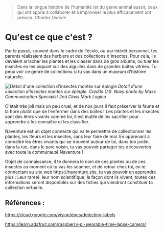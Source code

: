 > Dans la longue histoire de l'humanité (et du genre animal aussi), ceux qui ont appris à collaborer et à improviser le plus efficacement ont prévalu.
> *Charles Darwin*

# Qu'est ce que c'est ?

Par le passé, souvent dans le cadre de l'école, ou par intérêt personnel, tes parents réalisaient des herbiers et des collections d'insectes.
Pour cela, ils devaient arracher les plantes et les classer dans de gros albums, ou tuer les insectes en les piquant sur des aiguilles dans de grandes boîtes vitrées.
Tu peux voir ce genre de collections si tu vas dans un museum d'histoire naturelle.

![Détail d'une collection d'insectes montés sur épingle](https://upload.wikimedia.org/wikipedia/commons/thumb/0/02/US_Navy_100506-N-7498L-152_Sailors_assigned_to_the_entomology_division_of_Navy_Environmental_and_Preventive_Medicine_%28NEPMU%29_6_at_Joint_Base_Pearl_Harbor-Hickam_collect_various_insects_for_study.jpg/2560px-thumbnail.jpg)
*Détail d'une collection d'insectes montés sur épingle. Crédits U.S. Navy photo by Mass Communication Specialist 2nd Class Mark Logico*

C'était très joli mais un peu cruel, et de nos jours il faut préserver la faune et la flore plutôt que de l'enfermer dans des boîtes ! Les plantes et les insectes sont des êtres vivants comme toi, il est inutile de les sacrifier pour apprendre à les connaître et les classifier.

Naventure est un objet connecté qui va te permettre de collectionner les plantes, les fleurs et les insectes, sans leur faire de mal.
En apprenant à connaître les êtres vivants qui se trouvent autour de toi, dans ton jardin, dans la rue, dans le parc voisin, tu vas pouvoir partager tes découvertes avec toute la communauté Naventure !

Objet de connaissance, il te donnera le nom de ces plantes ou de ces insectes au moment où tu vas les scanner, et de retour chez toi, en te connectant au site web https://naventure.site, tu vas pouvoir en apprendre plus :
Leur rareté, leur nom scientifique, la façon dont ils vivent, toutes ces informations seront disponibles sur des fiches qui viendront constituer ta collection virtuelle.


## Références :
https://cloud.google.com/vision/docs/detecting-labels

https://learn.adafruit.com/raspberry-pi-wearable-time-lapse-camera/
